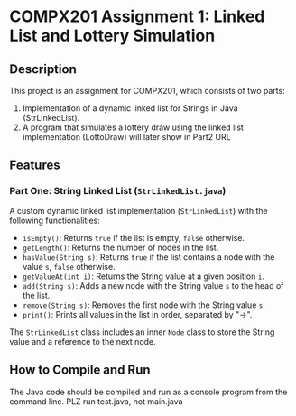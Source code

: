 # COMPX201 Assignment 1: Linked List and Lottery Simulation

## Description

This project is an assignment for COMPX201, which consists of two parts:
1.  Implementation of a dynamic linked list for Strings in Java (StrLinkedList).
2.  A program that simulates a lottery draw using the linked list implementation (LottoDraw) will later show in Part2 URL

## Features

### Part One: String Linked List (`StrLinkedList.java`)

A custom dynamic linked list implementation (`StrLinkedList`) with the following functionalities:

* `isEmpty()`: Returns `true` if the list is empty, `false` otherwise.
* `getLength()`: Returns the number of nodes in the list. 
* `hasValue(String s)`: Returns `true` if the list contains a node with the value `s`, `false` otherwise. 
* `getValueAt(int i)`: Returns the String value at a given position `i`.
* `add(String s)`: Adds a new node with the String value `s` to the head of the list. 
* `remove(String s)`: Removes the first node with the String value `s`. 
* `print()`: Prints all values in the list in order, separated by "->". 

The `StrLinkedList` class includes an inner `Node` class to store the String value and a reference to the next node. 


## How to Compile and Run

The Java code should be compiled and run as a console program from the command line.
PLZ run test.java, not main.java
